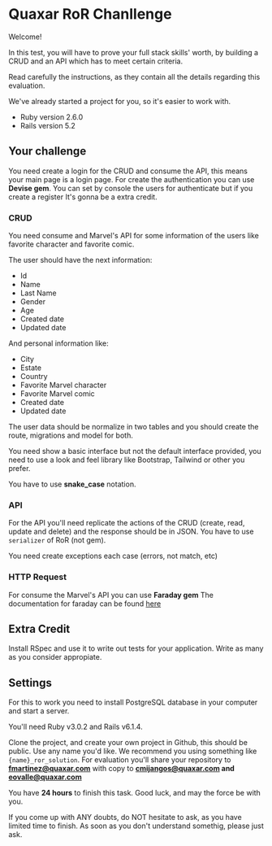 # Quaxar RoR Chanllenge

Welcome!

In this test, you will have to prove your full stack skills' worth, by building a CRUD and an API which has to meet certain criteria.

Read carefully the instructions, as they contain all the details regarding this evaluation.

We've already started a project for you, so it's easier to work with.

- Ruby version 2.6.0
- Rails version 5.2

## Your challenge

You need create a login for the CRUD and consume the API, this means your main page is a login page. For create the authentication you can use  **Devise gem**. You can set by console the users for authenticate but if you create a register It's gonna be a extra credit. 

### CRUD

You need consume and Marvel's API for some information of the users like favorite character and favorite comic.

The user should have the next information:

- Id
- Name
- Last Name
- Gender
- Age
- Created date
- Updated date

And personal information like:

- City
- Estate
- Country
- Favorite Marvel character
- Favorite Marvel comic
- Created date
- Updated date

The user data should be normalize in two tables and you should create the route, migrations and model for both.

You need show a basic interface but not the default interface provided, you need to use a look and feel library like Bootstrap, Tailwind or other you prefer.

You have to use **snake_case** notation.

### API

For the API you'll need replicate the actions of the CRUD (create, read, update and delete) and the response should be in JSON. You have to use `serializer` of RoR (not gem).

You need create exceptions each case (errors, not match, etc)

### HTTP Request

For consume the Marvel's API you can use **Faraday gem** 
The documentation for faraday can be found [here](https://github.com/lostisland/faraday)

## Extra Credit

Install RSpec and use it to write out tests for your application. Write as many as you consider appropiate.

## Settings

For this to work you need to install PostgreSQL database in your computer and start a server.

You'll need Ruby v3.0.2 and Rails v6.1.4.

Clone the project, and create your own project in Github, this should be public. Use any name you'd like. We recommend you using something like `{name}_ror_solution`. For evaluation you'll share your repository to **fmartinez@quaxar.com** with copy to **cmijangos@quaxar.com and eovalle@quaxar.com**

You have **24 hours** to finish this task. Good luck, and may the force be with you.

If you come up with ANY doubts, do NOT hesitate to ask, as you have limited time to finish. As soon as you don't understand somethig, please just ask.
